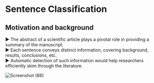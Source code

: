 # Sentence Classification

## Motivation and background
▶ The abstract of a scientific article plays a pivotal role in providing a summary of the manuscript. <br>
▶ Each sentence conveys distinct information, covering background, results, conclusions, etc. <br>
▶ Automatic detection of such information would help researchers efficiently skim through the
literature. <br>

![Screenshot (86)](https://github.com/ChafikHala/Sentence-Classification/assets/134621495/61b54eb8-e2e5-463b-8d33-dd914a7a4a85)
